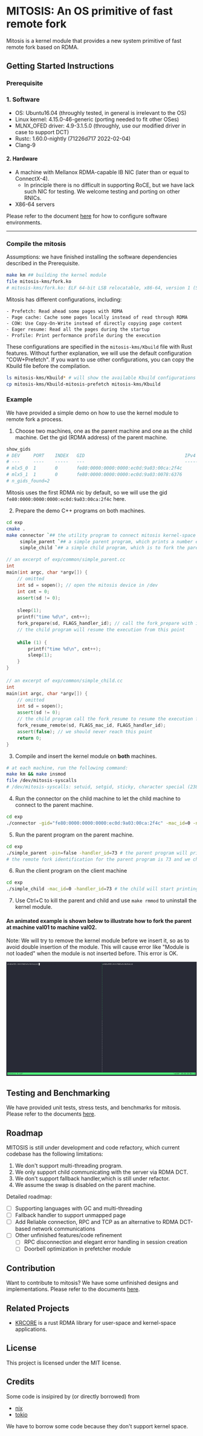 # MITOSIS: An OS primitive of fast remote fork

Mitosis is a kernel module that provides a new system primitive of fast remote fork based on RDMA.

## Getting Started Instructions

### Prerequisite

### 1. Software 

- OS: Ubuntu16.04 (throughly tested, in general is irrelevant to the OS)
- Linux kernel: 4.15.0-46-generic (porting needed to fit other OSes)
- MLNX_OFED driver: 4.9-3.1.5.0 (throughly, use our modified driver in case to support DCT)
- Rustc: 1.60.0-nightly (71226d717 2022-02-04)
- Clang-9

#### 2. Hardware 

- A machine with Mellanox RDMA-capable IB NIC (later than or equal to ConnectX-4). 
  - In principle there is no difficult in supporting RoCE, but we have lack such NIC for testing.  We welcome testing and porting on other RNICs. 
- X86-64 servers 

Please refer to the document [here](./docs/setup.md) for how to configure software environments.

---

### Compile the mitosis

Assumptions: we have finished installing the software dependencies described in the Prerequisite. 

```bash
make km ## building the kernel module
file mitosis-kms/fork.ko
# mitosis-kms/fork.ko: ELF 64-bit LSB relocatable, x86-64, version 1 (SYSV), BuildID[sha1]=xxx, not stripped
```

Mitosis has different configurations, including:

    - Prefetch: Read ahead some pages with RDMA
    - Page cache: Cache some pages locally instead of read through RDMA
    - COW: Use Copy-On-Write instead of directly copying page content
    - Eager resume: Read all the pages during the startup
    - Profile: Print performance profile during the execution
These configurations are specified in the `mitosis-kms/Kbuild` file with Rust features. Without further explanation, we will use the default configuration "COW+Prefetch". If you want to use other configurations, you can copy the Kbuild file before the compilation.

```bash
ls mitosis-kms/Kbuild* # will show the available Kbuild configurations
cp mitosis-kms/Kbuild-mitosis-prefetch mitosis-kms/Kbuild
```

### Example 

We have provided a simple demo on how to use the kernel module to remote fork a process.

1. Choose two machines, one as the parent machine and one as the child machine. Get the gid (RDMA address) of the parent machine.

```bash
show_gids
# DEV     PORT    INDEX   GID                                     IPv4            VER     DEV
# ---     ----    -----   ---                                     ------------    ---     ---
# mlx5_0  1       0       fe80:0000:0000:0000:ec0d:9a03:00ca:2f4c                 v1
# mlx5_1  1       0       fe80:0000:0000:0000:ec0d:9a03:0078:6376                 v1
# n_gids_found=2
```

Mitosis uses the first RDMA nic by default, so we will use the gid `fe80:0000:0000:0000:ec0d:9a03:00ca:2f4c` here.

2. Prepare the demo C++ programs on both machines.

```bash
cd exp
cmake .
make connector `## the utility program to connect mitosis kernel-space rpc, source code: exp/common/connector.cc` \
     simple_parent `## a simple parent program, which prints a number every second, source code: exp/common/simple_parent.cc` \
     simple_child `## a simple child program, which is to fork the parent program from a remote machine, source code: exp/common/simple_child.cc`
```

```c++
// an excerpt of exp/common/simple_parent.cc
int
main(int argc, char *argv[]) {
    // omitted
    int sd = sopen(); // open the mitosis device in /dev
    int cnt = 0;
    assert(sd != 0);

    sleep(1);
    printf("time %d\n", cnt++);
    fork_prepare(sd, FLAGS_handler_id); // call the fork_prepare with id here
    // the child program will resume the execution from this point

    while (1) {
        printf("time %d\n", cnt++);
        sleep(1);
    }
}

// an excerpt of exp/common/simple_child.cc
int
main(int argc, char *argv[]) {
    // omitted
    int sd = sopen();
    assert(sd != 0);
    // the child program call the fork_resume to resume the execution from the parent program with `handler_id` on machine `mac_id`
    fork_resume_remote(sd, FLAGS_mac_id, FLAGS_handler_id);
    assert(false); // we should never reach this point
    return 0;
}
```

3. Compile and insert the kernel module on **both** machines.

```bash
# at each machine, run the following command: 
make km && make insmod
file /dev/mitosis-syscalls
# /dev/mitosis-syscalls: setuid, setgid, sticky, character special (238/0)
```

4. Run the connector on the child machine to let the child machine to connect to the parent machine.

```bash
cd exp
./connector -gid="fe80:0000:0000:0000:ec0d:9a03:00ca:2f4c" -mac_id=0 -nic_id=0 # this gid is marked as the nic 0 on the machine 0 on the child machine, and we will send connect request to it
```

5. Run the parent program on the parent machine.

```bash
cd exp
./simple_parent -pin=false -handler_id=73 # the parent program will print an increasing counter from 0 repeatedly
# the remote fork identification for the parent program is 73 and we choose to leave the program in the foreground and do not pin it in the kernel
```

6. Run the client program on the client machine

```bash
cd exp
./simple_child -mac_id=0 -handler_id=73 # the child will start printing the counter from 1 as if it has forked the parent program on machine 0 (val01) with id 73 from the point before it starts print the counter 1
```

7. Use Ctrl+C to kill the parent and child and use `make rmmod` to uninstall the kernel module.

#### An animated example is shown below to illustrate how to fork the parent at machine val01 to machine val02.

Note: We will try to remove the kernel module before we insert it, so as to avoid double insertion of the module. This will cause error like "Module is not loaded" when the module is not inserted before. This error is OK.

![example](./docs/example.gif)

## Testing and Benchmarking

We have provided unit tests, stress tests, and benchmarks for mitosis. Please refer to the documents [here](./docs/tests-and-benchmarks.md).

## Roadmap 

MITOSIS is still under development and code refactory, which current codebase has the following limitations:

1. We don't support multi-threading program. 
2. We only support child communicating with the server via RDMA DCT.
3. We don't support fallback handler,which is still under refactor. 
4. We assume the swap is disabled on the parent machine. 

Detailed roadmap: 

- [ ] Supporting languages with GC and multi-threading
- [ ] Fallback handler to support unmapped page 
- [ ] Add Reliable connection, RPC and TCP as an alternative to RDMA DCT-based network communications
- [ ] Other unfinished features/code refinement
    - [ ] RPC disconnection and elegant error handling in session creation
    - [ ] Doorbell optimization in prefetcher module

## Contribution

Want to contribute to mitosis? We have some unfinished designs and implementations. Please refer to the documents [here](docs/contribution/README.md).

## Related Projects

- [KRCORE](https://ipads.se.sjtu.edu.cn:1312/distributed-rdma-serverless/kernel-rdma/rust-kernel-rdma/-/tree/master/) is a rust RDMA library for user-space and kernel-space applications. 

## License
This project is licensed under the MIT license.

## Credits 

Some code is insipired by (or directly borrowed) from

- [nix](https://docs.rs/nix/latest/nix/)
- [tokio](https://tokio.rs)

We have to borrow some code because they don't support kernel space. 
